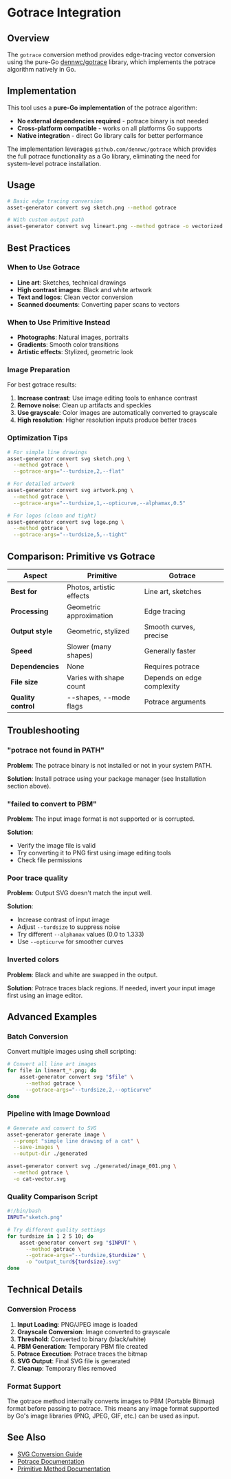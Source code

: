 # Gotrace Integration

## Overview

The `gotrace` conversion method provides edge-tracing vector conversion using the pure-Go [dennwc/gotrace](https://github.com/dennwc/gotrace) library, which implements the potrace algorithm natively in Go.

## Implementation

This tool uses a **pure-Go implementation** of the potrace algorithm:
- **No external dependencies required** - potrace binary is not needed
- **Cross-platform compatible** - works on all platforms Go supports
- **Native integration** - direct Go library calls for better performance

The implementation leverages `github.com/dennwc/gotrace` which provides the full potrace functionality as a Go library, eliminating the need for system-level potrace installation.

## Usage

```bash
# Basic edge tracing conversion
asset-generator convert svg sketch.png --method gotrace

# With custom output path
asset-generator convert svg lineart.png --method gotrace -o vectorized.svg
```

## Best Practices

### When to Use Gotrace

- **Line art**: Sketches, technical drawings
- **High contrast images**: Black and white artwork
- **Text and logos**: Clean vector conversion
- **Scanned documents**: Converting paper scans to vectors

### When to Use Primitive Instead

- **Photographs**: Natural images, portraits
- **Gradients**: Smooth color transitions
- **Artistic effects**: Stylized, geometric look

### Image Preparation

For best gotrace results:

1. **Increase contrast**: Use image editing tools to enhance contrast
2. **Remove noise**: Clean up artifacts and speckles
3. **Use grayscale**: Color images are automatically converted to grayscale
4. **High resolution**: Higher resolution inputs produce better traces

### Optimization Tips

```bash
# For simple line drawings
asset-generator convert svg sketch.png \
  --method gotrace \
  --gotrace-args="--turdsize,2,--flat"

# For detailed artwork
asset-generator convert svg artwork.png \
  --method gotrace \
  --gotrace-args="--turdsize,1,--opticurve,--alphamax,0.5"

# For logos (clean and tight)
asset-generator convert svg logo.png \
  --method gotrace \
  --gotrace-args="--turdsize,5,--tight"
```

## Comparison: Primitive vs Gotrace

| Aspect | Primitive | Gotrace |
|--------|-----------|---------|
| **Best for** | Photos, artistic effects | Line art, sketches |
| **Processing** | Geometric approximation | Edge tracing |
| **Output style** | Geometric, stylized | Smooth curves, precise |
| **Speed** | Slower (many shapes) | Generally faster |
| **Dependencies** | None | Requires potrace |
| **File size** | Varies with shape count | Depends on edge complexity |
| **Quality control** | --shapes, --mode flags | Potrace arguments |

## Troubleshooting

### "potrace not found in PATH"

**Problem**: The potrace binary is not installed or not in your system PATH.

**Solution**: Install potrace using your package manager (see Installation section above).

### "failed to convert to PBM"

**Problem**: The input image format is not supported or is corrupted.

**Solution**: 
- Verify the image file is valid
- Try converting it to PNG first using image editing tools
- Check file permissions

### Poor trace quality

**Problem**: Output SVG doesn't match the input well.

**Solution**:
- Increase contrast of input image
- Adjust `--turdsize` to suppress noise
- Try different `--alphamax` values (0.0 to 1.333)
- Use `--opticurve` for smoother curves

### Inverted colors

**Problem**: Black and white are swapped in the output.

**Solution**: Potrace traces black regions. If needed, invert your input image first using an image editor.

## Advanced Examples

### Batch Conversion

Convert multiple images using shell scripting:

```bash
# Convert all line art images
for file in lineart_*.png; do
    asset-generator convert svg "$file" \
      --method gotrace \
      --gotrace-args="--turdsize,2,--opticurve"
done
```

### Pipeline with Image Download

```bash
# Generate and convert to SVG
asset-generator generate image \
  --prompt "simple line drawing of a cat" \
  --save-images \
  --output-dir ./generated

asset-generator convert svg ./generated/image_001.png \
  --method gotrace \
  -o cat-vector.svg
```

### Quality Comparison Script

```bash
#!/bin/bash
INPUT="sketch.png"

# Try different quality settings
for turdsize in 1 2 5 10; do
    asset-generator convert svg "$INPUT" \
      --method gotrace \
      --gotrace-args="--turdsize,$turdsize" \
      -o "output_turd${turdsize}.svg"
done
```

## Technical Details

### Conversion Process

1. **Input Loading**: PNG/JPEG image is loaded
2. **Grayscale Conversion**: Image converted to grayscale
3. **Threshold**: Converted to binary (black/white)
4. **PBM Generation**: Temporary PBM file created
5. **Potrace Execution**: Potrace traces the bitmap
6. **SVG Output**: Final SVG file is generated
7. **Cleanup**: Temporary files removed

### Format Support

The gotrace method internally converts images to PBM (Portable Bitmap) format before passing to potrace. This means any image format supported by Go's image libraries (PNG, JPEG, GIF, etc.) can be used as input.

## See Also

- [SVG Conversion Guide](SVG_CONVERSION.md)
- [Potrace Documentation](http://potrace.sourceforge.net/potracelib.pdf)
- [Primitive Method Documentation](SVG_CONVERSION.md#primitive-method-default)
